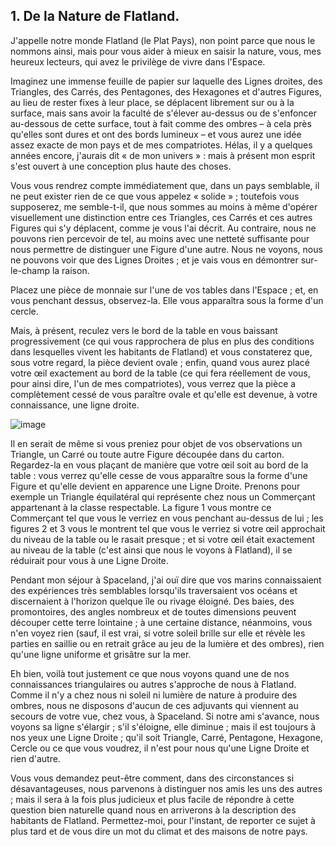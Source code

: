 ## 1. De la Nature de Flatland.

J'appelle notre monde Flatland (le Plat Pays), non point parce que nous le nommons ainsi, mais pour vous aider à mieux en saisir la nature, vous, mes heureux lecteurs, qui avez le privilège de vivre dans l'Espace.

Imaginez une immense feuille de papier sur laquelle des Lignes droites, des Triangles, des Carrés, des Pentagones, des Hexagones et d'autres Figures, au lieu de rester fixes à leur place, se déplacent librement sur ou à la surface, mais sans avoir la faculté de s'élever au-dessus ou de s'enfoncer au-dessous de cette surface, tout à fait comme des ombres – à cela près qu'elles sont dures et ont des bords lumineux – et vous aurez une idée assez exacte de mon pays et de mes compatriotes. Hélas, il y a quelques années encore, j'aurais dit « de mon univers » : mais à présent mon esprit s'est ouvert à une conception plus haute des choses.

Vous vous rendrez compte immédiatement que, dans un pays semblable, il ne peut exister rien de ce que vous appelez « solide » ; toutefois vous supposerez, me semble-t-il, que nous sommes au moins à même d'opérer visuellement une distinction entre ces Triangles, ces Carrés et ces autres Figures qui s'y déplacent, comme je vous l'ai décrit. Au contraire, nous ne pouvons rien percevoir de tel, au moins avec une netteté suffisante pour nous permettre de distinguer une Figure d'une autre. Nous ne voyons, nous ne pouvons voir que des Lignes Droites ; et je vais vous en démontrer sur-le-champ la raison.

Placez une pièce de monnaie sur l'une de vos tables dans l'Espace ; et, en vous penchant dessus, observez-la. Elle vous apparaîtra sous la forme d'un cercle.

Mais, à présent, reculez vers le bord de la table en vous baissant progressivement (ce qui vous rapprochera de plus en plus des conditions dans lesquelles vivent les habitants de Flatland) et vous constaterez que, sous votre regard, la pièce devient ovale ; enfin, quand vous aurez placé votre œil exactement au bord de la table (ce qui fera réellement de vous, pour ainsi dire, l'un de mes compatriotes), vous verrez que la pièce a complètement cessé de vous paraître ovale et qu'elle est devenue, à votre connaissance, une ligne droite.

![image](img/flatland_image002.jpg)

Il en serait de même si vous preniez pour objet de vos observations un Triangle, un Carré ou toute autre Figure découpée dans du carton. Regardez-la en vous plaçant de manière que votre œil soit au bord de la table : vous verrez qu'elle cesse de vous apparaître sous la forme d'une Figure et qu'elle devient en apparence une Ligne Droite. Prenons pour exemple un Triangle équilatéral qui représente chez nous un Commerçant appartenant à la classe respectable. La figure 1 vous montre ce Commerçant tel que vous le verriez en vous penchant au-dessus de lui ; les figures 2 et 3 vous le montrent tel que vous le verriez si votre œil approchait du niveau de la table ou le rasait presque ; et si votre œil était exactement au niveau de la table (c'est ainsi que nous le voyons à Flatland), il se réduirait pour vous à une Ligne Droite.

Pendant mon séjour à Spaceland, j'ai ouï dire que vos marins connaissaient des expériences très semblables lorsqu'ils traversaient vos océans et discernaient à l'horizon quelque île ou rivage éloigné. Des baies, des promontoires, des angles nombreux et de toutes dimensions peuvent découper cette terre lointaine ; à une certaine distance, néanmoins, vous n'en voyez rien (sauf, il est vrai, si votre soleil brille sur elle et révèle les parties en saillie ou en retrait grâce au jeu de la lumière et des ombres), rien qu'une ligne uniforme et grisâtre sur la mer.

Eh bien, voilà tout justement ce que nous voyons quand une de nos connaissances triangulaires ou autres s'approche de nous à Flatland. Comme il n'y a chez nous ni soleil ni lumière de nature à produire des ombres, nous ne disposons d'aucun de ces adjuvants qui viennent au secours de votre vue, chez vous, à Spaceland. Si notre ami s'avance, nous voyons sa ligne s'élargir ; s'il s'éloigne, elle diminue ; mais il est toujours à nos yeux une Ligne Droite ; qu'il soit Triangle, Carré, Pentagone, Hexagone, Cercle ou ce que vous voudrez, il n'est pour nous qu'une Ligne Droite et rien d'autre.

Vous vous demandez peut-être comment, dans des circonstances si désavantageuses, nous parvenons à distinguer nos amis les uns des autres ; mais il sera à la fois plus judicieux et plus facile de répondre à cette question bien naturelle quand nous en arriverons à la description des habitants de Flatland. Permettez-moi, pour l'instant, de reporter ce sujet à plus tard et de vous dire un mot du climat et des maisons de notre pays.

